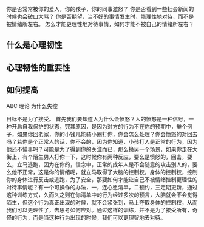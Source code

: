 你是否常常被你的爱人，你的孩子，你的同事激怒？
你是否看到一些社会新闻的时候也会破口大骂？
你是否期望，当不好的事情发生时，能理性地对待，而不是被情绪所左右。
怎么才能更理性地对待事情，如何才能不被自己的情绪所左右？

## 什么是心理韧性


## 心理韧性的重要性
## 如何提高
ABC 理论
为什么失控

目标不是为了接受。
首先我们要知道人为什么会愤怒？人的愤怒是一种信号，一种开启自我保护的状态，究其原因，是因为对方的行为不在你的预期中，举个例子，如果你回老家，你的小钱儿能骑小圈打你，你会怎么处理？你会愤怒的对回去吗？若你是个正常人的话，你不会的，因为你知道，小孩打人是正常的行为，因为他还不懂事吗？可能是为了得到你的关注而已，那么换另一个场景，如果你走在大街上，有个陌生男人打你一下，这时候你有两种反应，要么是愤怒的，回击，要么，立马逃跑，因为在你的，信念中，正常的成年人是不会随意的攻击别人的，要么他不正常，这是你的情绪呢，就立马取得了大脑的控制权，身体的控制权，控制你的身体进行反击或逃跑，为了安全，那要如何才能让自己不被情绪控制更理性的对待事情呢？有一个可操作的办法，一，连心愿清单，二预约，三定期更新，通过这种训练方式，久而久之则在你清单中的行为经过多次的预言，大脑就会不会觉得陌生，但这个行为真正出现的时候，就不会紧张到，马上夺取身体的控制权，从而我们可以更理性了，去思考如何应对。通过这样的训练，并不是为了接受所有，奇怪的行为，而是当这种行为出现的时候，我们可以更理智地去对待。